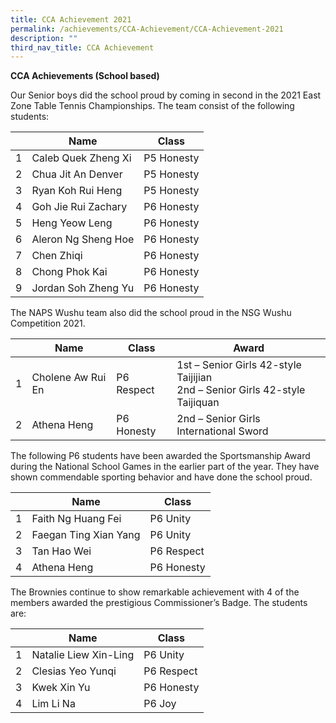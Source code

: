 ```yaml
---
title: CCA Achievement 2021
permalink: /achievements/CCA-Achievement/CCA-Achievement-2021
description: ""
third_nav_title: CCA Achievement
---
```

**CCA Achievements (School based)**

Our Senior boys did the school proud by coming in second in the 2021 East Zone Table Tennis Championships. The team consist of the following students:



| | Name| Class |
| -------- | -------- | -------- |
| 1     | Caleb Quek Zheng Xi     | P5 Honesty     |
|2|Chua Jit An Denver|P5 Honesty
|3|Ryan Koh Rui Heng|P5 Honesty
|4|Goh Jie Rui Zachary|P6 Honesty
|5|Heng Yeow Leng|P6 Honesty
|6|Aleron Ng Sheng Hoe|P6 Honesty
|7|Chen Zhiqi|P6 Honesty
|8|Chong Phok Kai|P6 Honesty
|9|Jordan Soh Zheng Yu|P6 Honesty

The NAPS Wushu team also did the school proud in the NSG Wushu Competition 2021.



|  |Name | Class | Award
| -------- | -------- | -------- | --- | 
| 1     | Cholene Aw Rui En     | P6 Respect     |1st – Senior Girls 42-style Taijijian<br>2nd – Senior Girls 42-style Taijiquan
|2|Athena Heng|P6 Honesty|2nd – Senior Girls International Sword

The following P6 students have been awarded the Sportsmanship Award during the National School Games in the earlier part of the year. They have shown commendable sporting behavior and have done the school proud.

|  |Name | Class |
| -------- | -------- | -------- | 
| 1     | Faith Ng Huang Fei     | P6 Unity    |
|2|Faegan Ting Xian Yang|P6 Unity|
|3|Tan Hao Wei|P6 Respect
|4|Athena Heng|P6 Honesty

The Brownies continue to show remarkable achievement with 4 of the members awarded the prestigious Commissioner’s Badge. The students are:

|  |Name | Class |
| -------- | -------- | -------- | 
|1|Natalie Liew Xin-Ling|P6 Unity
|2|Clesias Yeo Yunqi|P6 Respect
|3|Kwek Xin Yu|P6 Honesty
|4|Lim Li Na|P6 Joy